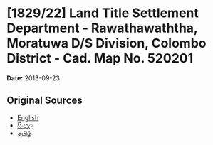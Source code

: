 # [1829/22] Land Title Settlement Department - Rawathawaththa, Moratuwa D/S Division, Colombo District - Cad. Map No. 520201

**Date:** 2013-09-23

## Original Sources

- [English](https://documents.gov.lk/view/extra-gazettes/2013/9/1829-22_E.pdf)
- [සිංහල](https://documents.gov.lk/view/extra-gazettes/2013/9/1829-22_S.pdf)
- [தமிழ்](https://documents.gov.lk/view/extra-gazettes/2013/9/1829-22_T.pdf)
